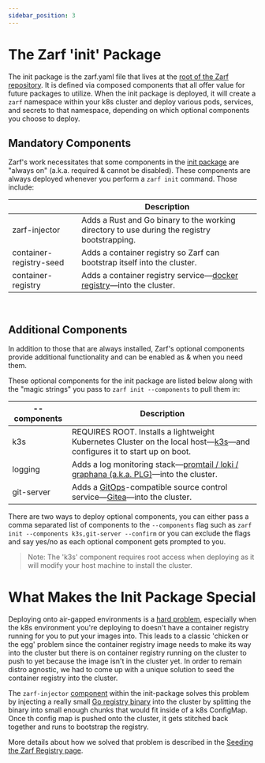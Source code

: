 ```yaml
---
sidebar_position: 3
---
```


# The Zarf 'init' Package

The init package is the zarf.yaml file that lives at the [root of the Zarf repository](https://github.com/defenseunicorns/zarf/blob/master/zarf.yaml). It is defined via composed components that all offer value for future packages to utilize. When the init package is deployed, it will create a `zarf` namespace within your k8s cluster and deploy various pods, services, and secrets to that namespace, depending on which optional components you choose to deploy.


## Mandatory Components

Zarf's work necessitates that some components in the [init package](https://github.com/defenseunicorns/zarf/blob/master/zarf.yaml) are "always on" (a.k.a. required & cannot be disabled). These components are always deployed whenever you perform a `zarf init` command. Those include:

|                         | Description                                                                                                          |
| ----------------------- | -------------------------------------------------------------------------------------------------------------------- |
| zarf-injector           | Adds a Rust and Go binary to the working directory to use during the registry bootstrapping.
| container-registry-seed | Adds a container registry so Zarf can bootstrap itself into the cluster.                                             |
| container-registry      | Adds a container registry service&mdash;[docker registry](https://docs.docker.com/registry/)&mdash;into the cluster. |


&nbsp;
## Additional Components

In addition to those that are always installed, Zarf's optional components provide additional functionality and can be enabled as & when you need them.

These optional components for the init package are listed below along with the "magic strings" you pass to `zarf init --components` to pull them in:

| --components | Description                                                                                                                                                       |
| ------------ | ----------------------------------------------------------------------------------------------------------------------------------------------------------------- |
| k3s          | REQUIRES ROOT. Installs a lightweight Kubernetes Cluster on the local host&mdash;[k3s](https://k3s.io/)&mdash;and configures it to start up on boot.                             |
| logging      | Adds a log monitoring stack&mdash;[promtail / loki / graphana (a.k.a. PLG)](https://github.com/grafana/loki)&mdash;into the cluster.                              |
| git-server   | Adds a [GitOps](https://www.cloudbees.com/gitops/what-is-gitops)-compatible source control service&mdash;[Gitea](https://gitea.io/en-us/)&mdash;into the cluster. |

There are two ways to deploy optional components, you can either pass a comma separated list of components to the `--components` flag such as `zarf init --components k3s,git-server --confirm` or you can exclude the flags and say yes/no as each optional component gets prompted to you.

> Note: The 'k3s' component requires root access when deploying as it will modify your host machine to install the cluster.
&nbsp;


# What Makes the Init Package Special

Deploying onto air-gapped environments is a [hard problem](../../understand-the-basics#what-is-the-air-gap), especially when the k8s environment you're deploying to doesn't have a container registry running for you to put your images into. This leads to a classic 'chicken or the egg' problem since the container registry image needs to make its way into the cluster but there is on container registry running on the cluster to push to yet because the image isn't in the cluster yet. In order to remain distro agnostic, we had to come up with a unique solution to seed the container registry into the cluster.

The `zarf-injector` [component](https://github.com/defenseunicorns/zarf/blob/master/packages/zarf-injector/zarf.yaml) within the init-package solves this problem by injecting a really small [Go registry binary](https://github.com/defenseunicorns/zarf/blob/master/src/injector/stage2/registry.go) into the cluster by splitting the binary into small enough chunks that would fit inside of a k8s ConfigMap. Once th config map is pushed onto the cluster, it gets stitched back together and runs to bootstrap the registry.

<!-- TODO: Fix this link.. -->
More details about how we solved that problem is described in the [Seeding the Zarf Registry page](https://google.com).